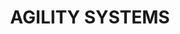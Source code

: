 ---
templateKey: index-page
title: AGILITY SYSTEMS
image: /img/home-jumbotron.jpg
heading: OUR PURPOSE
subheading: Wherever you are in your journey, we're here to help
mainpitch:
  title: Welcome to Agility Systems
  description: >
   We are Coaches and Scrum Masters who embrace a Systems Thinking approach to Agile Coaching.

   Systems have perpetuating properties and a wisdom of their own, we work from within, not to repair but to reveal its nature to its members and evoke transformation.

description: >-
  To help individuals, teams and companies embrace agility and get to better business results by being more effective, improving engagement, lowing cost and enabling faster delivery.

  We take a holistic approach to serve and uplift your own capability so that we leave you with the skills embedded
intro:
  blurbs:
    - image: /img/coffee.png
      text: >
        AGILE COACHING
    - image: /img/coffee-gear.png
      text: >
        AGILE TRAINING
    - image: /img/tutorials.png
      text: >
        FACILITATION
    - image: /img/meeting-space.png
      text: >
        AGILE CONSULTING
    - image: /img/coffee.png
      text: >
        Steve Barrett
    - image: /img/coffee-gear.png
      text: >
        Jeanne Armstrong
    - image: /img/tutorials.png
      text: >
        Will Webster
  heading: What we offer
  description: >
    Kaldi is the ultimate spot for coffee lovers who want to learn about their
    java’s origin and support the farmers that grew it. We take coffee
    production, roasting and brewing seriously and we’re glad to pass that
    knowledge to anyone. This is an edit via identity...
main:
  heading: Great coffee with no compromises
  description: >
    We hold our coffee to the highest standards from the shrub to the cup.
    That’s why we’re meticulous and transparent about each step of the coffee’s
    journey. We personally visit each farm to make sure the conditions are
    optimal for the plants, farmers and the local environment.
  image1:
    alt: A close-up of a paper filter filled with ground coffee
    image: /img/products-grid3.jpg
  image2:
    alt: A green cup of a coffee on a wooden table
    image: /img/products-grid2.jpg
  image3:
    alt: Coffee beans
    image: /img/products-grid1.jpg
---